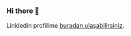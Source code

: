 ### Hi there 👋

<!--
**Fatihnalbant/Fatihnalbant** is a ✨ _special_ ✨ repository because its `README.md` (this file) appears on your GitHub profile.

Here are some ideas to get you started:

- 🔭 I’m currently working on ...
- 🌱 I’m currently learning ...
- 👯 I’m looking to collaborate on ...
- 🤔 I’m looking for help with ...
- 💬 Ask me about ...
- 📫 How to reach me: ...
- 😄 Pronouns: ...
- ⚡ Fun fact: ...
-->

Linkledin profilime [buradan ulaşabilirsiniz](https://www.linkedin.com/in/fatih-nalbant-5b3b12a4/).
